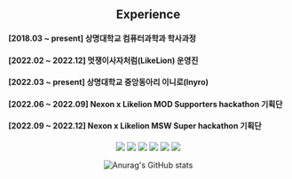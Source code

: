 
  
  <div>
    <div align = "center">
    <h2> Experience </h2>
  </div>
    <h4>[2018.03 ~ present]   상명대학교 컴퓨터과학과 학사과정 <h4>
    <h4>[2022.02 ~ 2022.12]   멋쟁이사자처럼(LikeLion) 운영진 <h4>
    <h4>[2022.03 ~ present]   상명대학교 중앙동아리 이니로(Inyro) <h4> 
    <h4>[2022.06 ~ 2022.09]   Nexon x Likelion MOD Supporters hackathon 기획단 <h4>
    <h4>[2022.09 ~ 2022.12]   Nexon x Likelion MSW Super hackathon 기획단 <h4>
  </div>
<div align = "center" >  
<p>
  <img src="https://img.shields.io/badge/Python-3776AB?Style=flat-squares&logo=Python&logoColor=white">  
  <img src="https://img.shields.io/badge/C-A8B9CC?Style=flat-squares&logo=C&logoColor=white">
  <img src="https://img.shields.io/badge/C++-00599C?style=for-the-badge&logo=C++&logoColor=white">
  <img src="https://img.shields.io/badge/Java-007396?Style=flat-squares&logo=Java&logoColor=white">  
  <img src="https://img.shields.io/badge/JavaScript-F7DF1E?Style=flat-squares&logo=JavaScript&logoColor=white">  
  <img src="https://img.shields.io/badge/MySQL-4479A1?Style=flat-squares&logo=MySQL&logoColor=white">  
</p>


  
 ![Anurag's GitHub stats](https://github-readme-stats.vercel.app/api?username=SonSBiN&show_icons=true&theme=radical)
</div>


